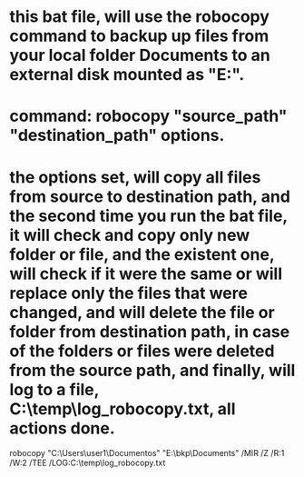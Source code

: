 # this bat file, will use the robocopy command to backup up files from your local folder Documents to an external disk mounted as "E:\".
# command: robocopy "source_path" "destination_path" options.
# the options set, will copy all files from source to destination path, and the second time you run the bat file, it will check and copy only new folder or file, and the existent one, will check if it were the same or will replace only the files that were changed, and will delete the file or folder from destination path, in case of the folders or files were deleted from the source path, and finally, will log to a file, C:\temp\log_robocopy.txt, all actions done.

robocopy "C:\Users\user1\Documentos" "E:\bkp\Documents" /MIR /Z /R:1 /W:2 /TEE /LOG:C:\temp\log_robocopy.txt
